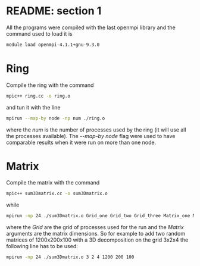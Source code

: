 # README: section 1
All the programs were compiled with the last openmpi library and the command used to load it is
```sh
module load openmpi-4.1.1+gnu-9.3.0
```
# Ring
Compile the ring with the command
```sh
mpic++ ring.cc -o ring.o
```
and tun it with the line
```sh
mpirun --map-by node -np num ./ring.o
```
where the *num* is the number of processes used by the ring (it will use all the processes available). The *--map-by node* flag were used to have comparable results when it were run on more than one node.
# Matrix
Compile the matrix with the command
```sh
mpic++ sum3Dmatrix.cc -o sum3Dmatrix.o
```
while 
```sh
mpirun -np 24 ./sum3Dmatrix.o Grid_one Grid_two Grid_three Matrix_one Matrix_two Matrix_three
```
where the *Grid* are the grid of processes used for the run and the *Matrix* arguments are the matrix dimensions. So for example to add two random matrices of 1200x200x100 with a 3D decomposition on the grid 3x2x4 the following line has to be used:
```sh
mpirun -np 24 ./sum3Dmatrix.o 3 2 4 1200 200 100
```